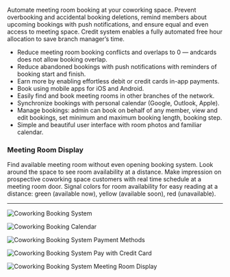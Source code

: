 Automate meeting room booking at your coworking space. Prevent overbooking and accidental booking deletions, remind members about upcoming bookings with push notifications, and ensure equal and even access to meeting space. Credit system enables a fully automated free hour allocation to save branch manager’s time.

- Reduce meeting room booking conflicts and overlaps to 0 — andcards does not allow booking overlap.
- Reduce abandoned bookings with push notifications with reminders of booking start and finish.
- Earn more by enabling effortless debit or credit cards in-app payments.
- Book using mobile apps for iOS and Android.
- Easily find and book meeting rooms in other branches of the network.
- Synchronize bookings with personal calendar (Google, Outlook, Apple).
- Manage bookings: admin can book on behalf of any member, view and edit bookings, set minimum and maximum booking length, booking step.
- Simple and beautiful user interface with room photos and familiar calendar.

### Meeting Room Display

Find available meeting room without even opening booking system. Look around the space to see room availability at a distance. Make impression on prospective coworking space customers with real time schedule at a meeting room door. Signal colors for room availability for easy reading at a distance: green (available now), yellow (available soon), red (unavailable).

---

![Coworking Booking System](https://d7ccq1i35b0cj.cloudfront.net/andcards-bookings-main-light-en-1920-1200.png)

![Coworking Booking Calendar](https://d7ccq1i35b0cj.cloudfront.net/andcards-bookings-calendar-light-en-1920-1200.png)

![Coworking Booking System Payment Methods](https://d7ccq1i35b0cj.cloudfront.net/andcards-bookings-create-payment-methods-card-light-en-1920-1200.png)

![Coworking Booking System Pay with Credit Card](https://d7ccq1i35b0cj.cloudfront.net/andcards-bookings-create-pay-with-stripe-light-en-1920-1200.png)

![Coworking Booking System Meeting Room Display](https://d7ccq1i35b0cj.cloudfront.net/andcards-bookings-room-display-en-1920-1200.png)
